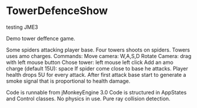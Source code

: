 # TowerDefenceShow
testing JME3

Demo tower deffence game.

Some spiders attacking player base. Four towers shoots on spiders.
Towers uses amo charges. 
Commands:
Move camera: W,A,S,D
Rotate Camera: drag with left mouse button
Chose tower: left mouse left click 
Add an amo charge (default 15U): space
If spider come close to base he attacks. Player health drops 5U for every attack. After first attack base start to 
generate a smoke signal that is proportional to health damage.

Code is runnable from jMonkeyEngine 3.0
Code is structured in AppStates and Control classes.
No physics in use. Pure ray collision detection.

